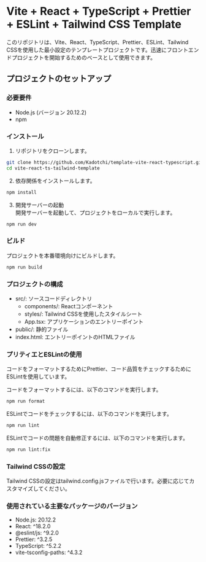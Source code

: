 # Vite + React + TypeScript + Prettier + ESLint + Tailwind CSS Template

このリポジトリは、Vite、React、TypeScript、Prettier、ESLint、Tailwind CSSを使用した最小設定のテンプレートプロジェクトです。迅速にフロントエンドプロジェクトを開始するためのベースとして使用できます。

## プロジェクトのセットアップ

### 必要要件

- Node.js (バージョン 20.12.2)
- npm

### インストール

1. リポジトリをクローンします。

```bash
git clone https://github.com/Kadotchi/template-vite-react-typescript.git
cd vite-react-ts-tailwind-template
```

2. 依存関係をインストールします。

```bash
npm install
```

3. 開発サーバーの起動  
   開発サーバーを起動して、プロジェクトをローカルで実行します。

```bash
npm run dev
```

### ビルド

プロジェクトを本番環境向けにビルドします。

```bash
npm run build
```

### プロジェクトの構成

- src/: ソースコードディレクトリ
  - components/: Reactコンポーネント
  - styles/: Tailwind CSSを使用したスタイルシート
  - App.tsx: アプリケーションのエントリーポイント
- public/: 静的ファイル
- index.html: エントリーポイントのHTMLファイル

### プリティエとESLintの使用

コードをフォーマットするためにPrettier、コード品質をチェックするためにESLintを使用しています。

コードをフォーマットするには、以下のコマンドを実行します。

```bash
npm run format
```

ESLintでコードをチェックするには、以下のコマンドを実行します。

```bash
npm run lint
```

ESLintでコードの問題を自動修正するには、以下のコマンドを実行します。

```bash
npm run lint:fix
```

### Tailwind CSSの設定

Tailwind CSSの設定はtailwind.config.jsファイルで行います。必要に応じてカスタマイズしてください。

### 使用されている主要なパッケージのバージョン

- Node.js: 20.12.2
- React: ^18.2.0
- @eslint/js: ^9.2.0
- Prettier: ^3.2.5
- TypeScript: ^5.2.2
- vite-tsconfig-paths: ^4.3.2

